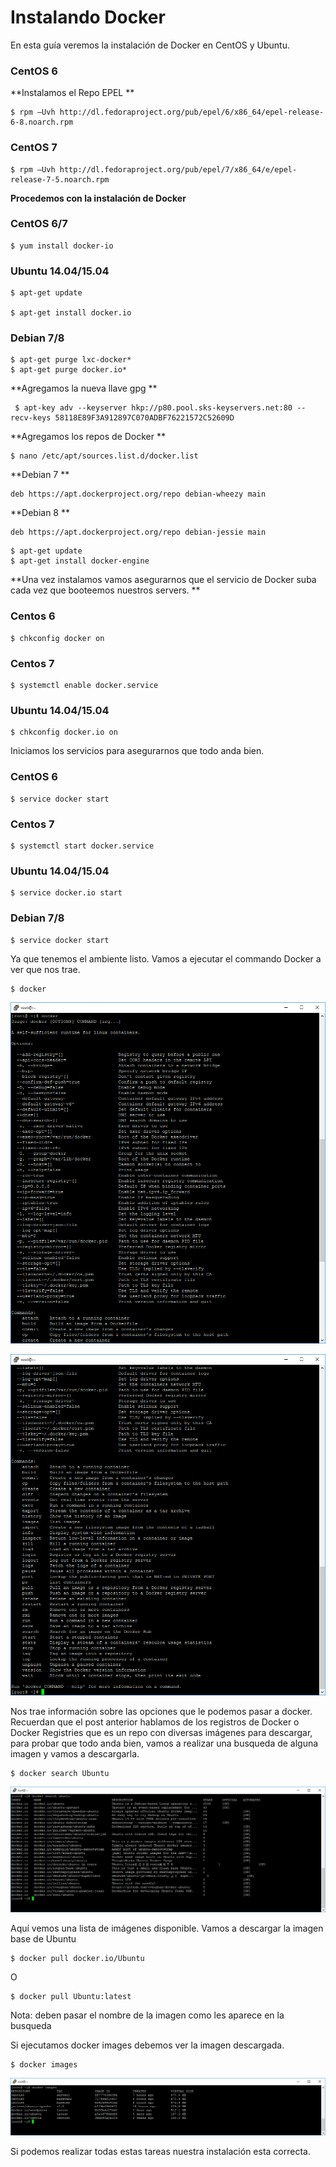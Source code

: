 # Instalando Docker
En esta guía veremos la instalación de Docker en CentOS y Ubuntu.


### CentOS 6



**Instalamos el Repo EPEL
**

    $ rpm –Uvh http://dl.fedoraproject.org/pub/epel/6/x86_64/epel-release-6-8.noarch.rpm


### CentOS 7



    $ rpm –Uvh http://dl.fedoraproject.org/pub/epel/7/x86_64/e/epel-release-7-5.noarch.rpm

**Procedemos con la instalación de Docker**


### CentOS 6/7



    $ yum install docker-io


### Ubuntu 14.04/15.04



    $ apt-get update

    $ apt-get install docker.io

### Debian 7/8

``````
$ apt-get purge lxc-docker*
$ apt-get purge docker.io*
``````

**Agregamos la nueva llave gpg
**
``````
 $ apt-key adv --keyserver hkp://p80.pool.sks-keyservers.net:80 --recv-keys 58118E89F3A912897C070ADBF76221572C52609D
 ``````
 
**Agregamos los repos de Docker
**

``````
$ nano /etc/apt/sources.list.d/docker.list
``````

**Debian 7
**
``````
deb https://apt.dockerproject.org/repo debian-wheezy main
``````

**Debian 8
**
``````
deb https://apt.dockerproject.org/repo debian-jessie main
``````
``````
$ apt-get update
$ apt-get install docker-engine
``````

**Una vez instalamos vamos asegurarnos que el servicio de Docker suba cada vez que booteemos nuestros servers.
**

### Centos 6



    $ chkconfig docker on


### Centos 7



    $ systemctl enable docker.service


### Ubuntu 14.04/15.04



    $ chkconfig docker.io on




Iniciamos los servicios para asegurarnos que todo anda bien.


### CentOS 6



    $ service docker start


### Centos 7



    $ systemctl start docker.service


### Ubuntu 14.04/15.04



    $ service docker.io start


### Debian 7/8

    $ service docker start
    
    
Ya que tenemos el ambiente listo. Vamos a ejecutar el commando Docker a ver que nos trae.

    $ docker

![](docker1.png)

![](docker2.1.png)

Nos trae información sobre las opciones que le podemos pasar a docker. Recuerdan que el post anterior hablamos de los registros de Docker o Docker Registries que es un repo con diversas imágenes para descargar, para probar que todo anda bien, vamos a realizar una busqueda de alguna imagen y vamos a descargarla.

    $ docker search Ubuntu

![](docker3.png)

Aquí vemos una lista de imágenes disponible. Vamos a descargar la imagen base de Ubuntu

    $ docker pull docker.io/Ubuntu

O

    $ docker pull Ubuntu:latest

Nota: deben pasar el nombre de la imagen como les aparece en la busqueda

Si ejecutamos docker images debemos ver la imagen descargada.

    $ docker images

![](docker4.png)

Si podemos realizar todas estas tareas nuestra instalación esta correcta.